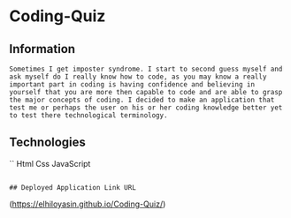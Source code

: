 # Coding-Quiz

## Information
``Sometimes I get imposter syndrome. I start to second guess myself and ask myself do I really know how to code, as you may know a really important part in coding is having confidence and believing in yourself that you are more then capable to code and are able to grasp the major concepts of coding. I decided to make an application that test me or perhaps the user on his or her coding knowledge better yet to test there technological terminology.``

## Technologies
``
Html
Css
JavaScript
```

## Deployed Application Link URL
```
(https://elhiloyasin.github.io/Coding-Quiz/)
```






